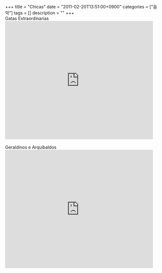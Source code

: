 +++
title = "Chicas"
date = "2011-02-20T13:51:00+0900"
categories = ["음악"]
tags = []
description = ""
+++
<span class="copyright_entry" style="display:block;" title="Chicas@@**@@http://shed.egloos.com/3580278"></span>Gatas Extraordinarias
<br>
<embed src="http://www.youtube.com/v/ikyBfQ8Eozc?fs=1&amp;hl=ko_KR" type="application/x-shockwave-flash" allowscriptaccess="always" allowfullscreen="true" width="480" height="385">
<br>
<br>Geraldinos e Arquibaldos
<br>
<embed src="http://www.youtube.com/v/AkrPJMX1a70?fs=1&amp;hl=ko_KR" type="application/x-shockwave-flash" allowscriptaccess="always" allowfullscreen="true" width="480" height="385"> 
<!--
       <rdf:RDF xmlns:rdf="http://www.w3.org/1999/02/22-rdf-syntax-ns#"
		    xmlns:dc="http://purl.org/dc/elements/1.1/"
		    xmlns:trackback="http://madskills.com/public/xml/rss/module/trackback/">
       <rdf:Description
	        rdf:about="http://shed.egloos.com/3580278"
	        dc:identifier="http://shed.egloos.com/3580278"
	        dc:title="Chicas"
	        trackback:ping="http://shed.egloos.com/tb/3580278"/>
       </rdf:RDF>
       -->

<ul></ul>